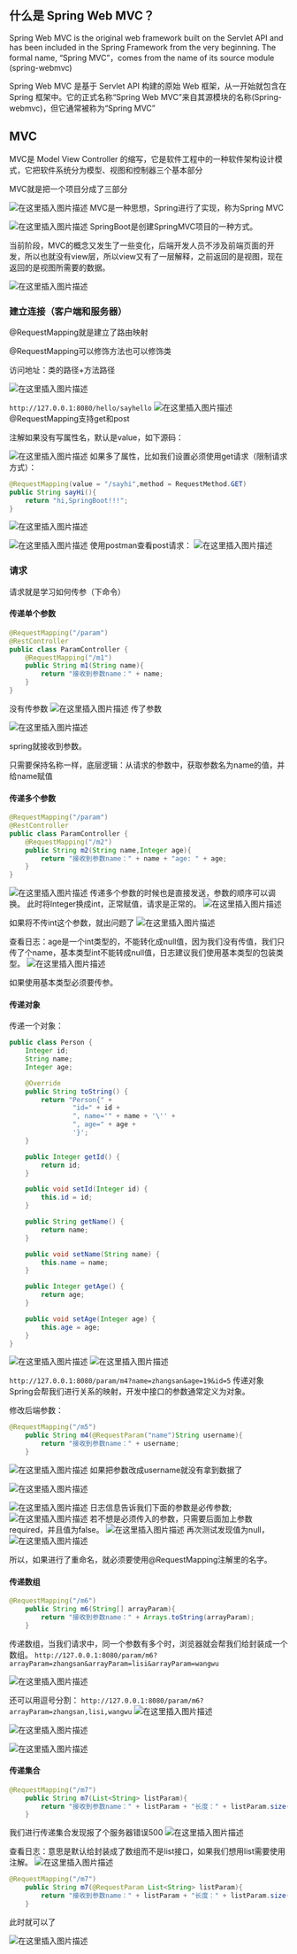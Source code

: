 ## 什么是 Spring Web MVC？

Spring Web MVC is the original web framework built on the Servlet API and has been included in the Spring Framework from the very beginning. The formal name, “Spring MVC”，comes from the name of its source module (spring-webmvc)

Spring Web MVC 是基于 Servlet API 构建的原始 Web 框架，从⼀开始就包含在 Spring 框架中。它的正式名称“Spring Web MVC”来⾃其源模块的名称(Spring-webmvc)，但它通常被称为“Spring MVC”

## MVC


MVC是 Model View Controller 的缩写，它是软件⼯程中的⼀种软件架构设计模式，它把软件系统分为模型、视图和控制器三个基本部分



MVC就是把一个项目分成了三部分

![在这里插入图片描述](https://img-blog.csdnimg.cn/direct/7c925ee837844ff1857ca1a7164e05c4.png)
MVC是一种思想，Spring进行了实现，称为Spring MVC

![在这里插入图片描述](https://img-blog.csdnimg.cn/direct/c908bad11a544d6bba196f82ea87491d.png)
SpringBoot是创建SpringMVC项目的一种方式。

当前阶段，MVC的概念又发生了一些变化，后端开发人员不涉及前端页面的开发，所以也就没有view层，所以view又有了一层解释，之前返回的是视图，现在返回的是视图所需要的数据。

![在这里插入图片描述](https://img-blog.csdnimg.cn/direct/7447e69800824a20b71a62423195aa1a.png)
### 建立连接（客户端和服务器）
@RequestMapping就是建立了路由映射




@RequestMapping可以修饰方法也可以修饰类

访问地址：类的路径+方法路径

![在这里插入图片描述](https://img-blog.csdnimg.cn/direct/8f9274e53f364d3cb85d371c7237bbf8.png)

`http://127.0.0.1:8080/hello/sayhello`
![在这里插入图片描述](https://img-blog.csdnimg.cn/direct/c3017d706b494f63ad628c003bcd6e89.png)
@RequestMapping支持get和post


注解如果没有写属性名，默认是value，如下源码：

![在这里插入图片描述](https://img-blog.csdnimg.cn/direct/49dace0e7e0f49b0a9b873b54dcef0a7.png)
如果多了属性，比如我们设置必须使用get请求（限制请求方式）：

```java
@RequestMapping(value = "/sayhi",method = RequestMethod.GET)
public String sayHi(){
    return "hi,SpringBoot!!!";
}
```
![在这里插入图片描述](https://img-blog.csdnimg.cn/direct/619e39b55d4b4a7e81c45ce3098dd6c4.png)



![在这里插入图片描述](https://img-blog.csdnimg.cn/direct/6362274f6bed4eedbc64d9e2edf4cd59.png)
使用postman查看post请求：
![在这里插入图片描述](https://img-blog.csdnimg.cn/direct/fb2892dd778d41c0af93fa9295c7ca30.png)

### 请求

请求就是学习如何传参（下命令）



#### 传递单个参数


```java
@RequestMapping("/param")
@RestController
public class ParamController {
    @RequestMapping("/m1")
    public String m1(String name){
        return "接收到参数name：" + name;
    }
}

```
没有传参数
![在这里插入图片描述](https://img-blog.csdnimg.cn/direct/ad50a6a455e34ee6a12c668b44ef6a55.png)
传了参数

![在这里插入图片描述](https://img-blog.csdnimg.cn/direct/9fb05ced02c04143aeb8ff7132cd6392.png)

spring就接收到参数。



只需要保持名称一样，底层逻辑：从请求的参数中，获取参数名为name的值，并给name赋值



#### 传递多个参数

```java
@RequestMapping("/param")
@RestController
public class ParamController {
    @RequestMapping("/m2")
    public String m2(String name,Integer age){
        return "接收到参数name：" + name + "age: " + age;
    }
}
```




![在这里插入图片描述](https://img-blog.csdnimg.cn/direct/283ce39b7b8e4a7db5f0ca53e50a12ad.png)
传递多个参数的时候也是直接发送，参数的顺序可以调换。
此时将Integer换成int，正常赋值，请求是正常的。
![在这里插入图片描述](https://img-blog.csdnimg.cn/direct/4a51098aee3046129c162075a51d61b4.png)

如果将不传int这个参数，就出问题了
![在这里插入图片描述](https://img-blog.csdnimg.cn/direct/a325790dc27c4ad197f2f7f5f47c2be3.png)

查看日志：age是一个int类型的，不能转化成null值，因为我们没有传值，我们只传了个name，基本类型int不能转成null值，日志建议我们使用基本类型的包装类型。
![在这里插入图片描述](https://img-blog.csdnimg.cn/direct/da32a5c739d64353a48e6e14138bf449.png)

如果使用基本类型必须要传参。



#### 传递对象


传递一个对象：

```java
public class Person {
    Integer id;
    String name;
    Integer age;

    @Override
    public String toString() {
        return "Person{" +
                "id=" + id +
                ", name='" + name + '\'' +
                ", age=" + age +
                '}';
    }

    public Integer getId() {
        return id;
    }

    public void setId(Integer id) {
        this.id = id;
    }

    public String getName() {
        return name;
    }

    public void setName(String name) {
        this.name = name;
    }

    public Integer getAge() {
        return age;
    }

    public void setAge(Integer age) {
        this.age = age;
    }
}
```
![在这里插入图片描述](https://img-blog.csdnimg.cn/direct/0364ff0e1e8b491b97fdb1fc7c936c5d.png)
![在这里插入图片描述](https://img-blog.csdnimg.cn/direct/5e93850dae114a31bcbf01eb482811a9.png)

`http://127.0.0.1:8080/param/m4?name=zhangsan&age=19&id=5`
传递对象Spring会帮我们进行关系的映射，开发中接口的参数通常定义为对象。



修改后端参数：

```java
@RequestMapping("/m5")
    public String m4(@RequestParam("name")String username){
        return "接收到参数name：" + username;
    }
```


![在这里插入图片描述](https://img-blog.csdnimg.cn/direct/29baf71fd9254c57a392b643d24537b0.png)
如果把参数改成username就没有拿到数据了


![在这里插入图片描述](https://img-blog.csdnimg.cn/direct/ebd1c4a9408f4b66b2e8cd9827b19467.png)

![在这里插入图片描述](https://img-blog.csdnimg.cn/direct/2da468f97a4044569bb8e6e218b2fb52.png)
日志信息告诉我们下面的参数是必传参数;
![在这里插入图片描述](https://img-blog.csdnimg.cn/direct/e315cd8bd0b64a5fa1c59fd9fdb0b59d.png)
若不想是必须传入的参数，只需要后面加上参数required，并且值为false。
![在这里插入图片描述](https://img-blog.csdnimg.cn/direct/ed486a464de4473aa5c9ce7949f6854f.png)
再次测试发现值为null，
![在这里插入图片描述](https://img-blog.csdnimg.cn/direct/f995bfc1ed2a4c59a3c02032acdde13b.png)

所以，如果进行了重命名，就必须要使用@RequestMapping注解里的名字。

#### 传递数组
```java
@RequestMapping("/m6")
    public String m6(String[] arrayParam){
        return "接收到参数name：" + Arrays.toString(arrayParam);
    }
```
传递数组，当我们请求中，同一个参数有多个时，浏览器就会帮我们给封装成一个数组。
`http://127.0.0.1:8080/param/m6?arrayParam=zhangsan&arrayParam=lisi&arrayParam=wangwu`

![在这里插入图片描述](https://img-blog.csdnimg.cn/direct/1c53b47c770b4a16bfca976f81cf234e.png)

还可以用逗号分割：
`http://127.0.0.1:8080/param/m6?arrayParam=zhangsan,lisi,wangwu`
![在这里插入图片描述](https://img-blog.csdnimg.cn/direct/80f41f2cb25542fb81098dab2b8a241a.png)


![在这里插入图片描述](https://img-blog.csdnimg.cn/direct/a997131a3602488a84eed91542adde61.png)

![在这里插入图片描述](https://img-blog.csdnimg.cn/direct/9a6144bec64544eb9f37d5b7b5db8aae.png)

#### 传递集合


```java
@RequestMapping("/m7")
    public String m7(List<String> listParam){
        return "接收到参数name：" + listParam + "长度：" + listParam.size();
    }
```

我们进行传递集合发现报了个服务器错误500
![在这里插入图片描述](https://img-blog.csdnimg.cn/direct/887bfbf4a03f4a4c9fa8c961442dacff.png)

查看日志：意思是默认给封装成了数组而不是list接口，如果我们想用list需要使用注解。
![在这里插入图片描述](https://img-blog.csdnimg.cn/direct/597e7049d60d42f7ada7848938f29ddf.png)


```java
@RequestMapping("/m7")
    public String m7(@RequestParam List<String> listParam){
        return "接收到参数name：" + listParam + "长度：" + listParam.size();
    }
```
此时就可以了

![在这里插入图片描述](https://img-blog.csdnimg.cn/direct/cb195e6c95934f798eb21ddb4d61795a.png)


